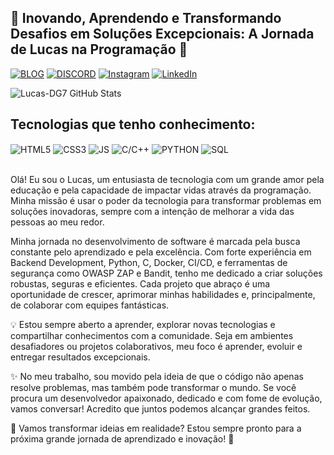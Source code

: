 ## 🌟 Inovando, Aprendendo e Transformando Desafios em Soluções Excepcionais: A Jornada de Lucas na Programação 🚀

[![BLOG](https://img.shields.io/badge/BLOGGER-D2691E?style=for-the-badge&logo=BLOGGER&logoColor=white)](http://dev-dg7.blogspot.com/)
[![DISCORD](https://img.shields.io/badge/DISCORD-0000FF?style=for-the-badge&logo=DISCORD&logoColor=white)]([https://discord.com/invite/ZQmud7cU](https://discord.gg/4R8WBgrf))
[![Instagram](https://img.shields.io/badge/Instagram-800080?style=for-the-badge&logo=instagram&logoColor=white)](https://www.instagram.com/dev._.dg7?igsh=MWdsb3BhOWxoZHV3ag==)
[![LinkedIn](https://img.shields.io/badge/LinkedIn-9146FF?style=for-the-badge&logo=LinkedIn&logoColor=white)](https://www.linkedin.com/in/dev-dg7-37l1u9)

![Lucas-DG7 GitHub Stats](https://github-readme-stats.vercel.app/api?username=Lucas-DG7&show_icons=true&theme=tokyonight&count_private=true)

## Tecnologias que tenho conhecimento:

<div style="display: inline_block">
  <img align="center" alt="HTML5" src="https://img.shields.io/badge/HTML5-0000CD?style=for-the-badge&logo=HTML5&logoColor=white" />
  <img align="center" alt="CSS3" src="https://img.shields.io/badge/CSS3-FF4500?style=for-the-badge&logo=CSS3&logoColor=white" />
  <img align="center" alt="JS" src="https://img.shields.io/badge/JAVASCRIPT-F7DF1E?style=for-the-badge&logo=JAVASCRIPT&logoColor=000000" />
  <img align="center" alt="C/C++" src="https://img.shields.io/badge/C/C++-007ACC?style=for-the-badge&logo=C/C++&logoColor=white" />
  <img align="center" alt="PYTHON" src="https://img.shields.io/badge/PYTHON-00FF00?style=for-the-badge&logo=PYTHON&logoColor=0000FF" />
  <img align="center" alt="SQL" src="https://img.shields.io/badge/SQL-8B0000?style=for-the-badge&logo=SQL&logoColor=Black" />
</div><br/>

Olá! Eu sou o Lucas, um entusiasta de tecnologia com um grande amor pela educação e pela capacidade de impactar vidas através da programação. Minha missão é usar o poder da tecnologia para transformar problemas em soluções inovadoras, sempre com a intenção de melhorar a vida das pessoas ao meu redor.

 Minha jornada no desenvolvimento de software é marcada pela busca constante pelo aprendizado e pela excelência. Com forte experiência em Backend Development, Python, C, Docker, CI/CD, e ferramentas de segurança como OWASP ZAP e Bandit, tenho me dedicado a criar soluções robustas, seguras e eficientes. Cada projeto que abraço é uma oportunidade de crescer, aprimorar minhas habilidades e, principalmente, de colaborar com equipes fantásticas.

💡 Estou sempre aberto a aprender, explorar novas tecnologias e compartilhar conhecimentos com a comunidade. Seja em ambientes desafiadores ou projetos colaborativos, meu foco é aprender, evoluir e entregar resultados excepcionais.

✨ No meu trabalho, sou movido pela ideia de que o código não apenas resolve problemas, mas também pode transformar o mundo. Se você procura um desenvolvedor apaixonado, dedicado e com fome de evolução, vamos conversar! Acredito que juntos podemos alcançar grandes feitos.

🔗 Vamos transformar ideias em realidade? Estou sempre pronto para a próxima grande jornada de aprendizado e inovação! 🚀
